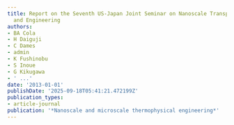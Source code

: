```yaml
---
title: Report on the Seventh US-Japan Joint Seminar on Nanoscale Transport Phenomena—Science
  and Engineering
authors:
- BA Cola
- H Daiguji
- C Dames
- admin
- K Fushinobu
- S Inoue
- G Kikugawa
- ' ...'
date: '2013-01-01'
publishDate: '2025-09-18T05:41:21.472199Z'
publication_types:
- article-journal
publication: '*Nanoscale and microscale thermophysical engineering*'
---
```


